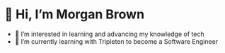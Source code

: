 # 👋 Hi, I’m Morgan Brown 
- 👀 I’m interested in learning and advancing my knowledge of tech 
- 🌱 I’m currently learning with Tripleten to become a Software Engineer


<!---
Morgan-b-23/Morgan-b-23 is a ✨ special ✨ repository because its `README.md` (this file) appears on your GitHub profile.
You can click the Preview link to take a look at your changes.
--->
